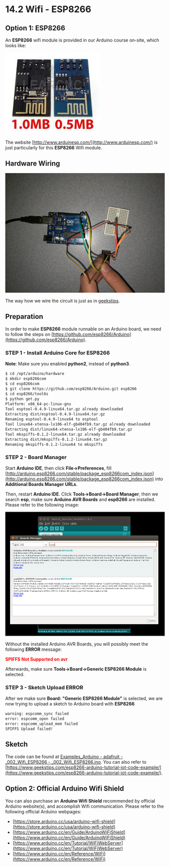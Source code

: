 # 14.2 Wifi - ESP8266


## Option 1: ESP8266

An **ESP8266** wifi module is provided in our Arduino course on-site, which looks like:

![Image](../../Examples/arduinesp/espressif_esp8266.jpg)

The website [http://www.arduinesp.com/](http://www.arduinesp.com/) is just particularly for this **ESP8266** Wifi module.

## Hardware Wiring
![Image](../../Examples/arduinesp/002_wifi_esp8266.jpg)

The way how we wire the circuit is just as in [geekstips](https://www.geekstips.com/wp-content/uploads/2016/12/ESP8266-WiFi-ESP-01-aansluiten-via-Arduino.jpg).


## Preparation

In order to make **ESP8266** module runnable on an Arduino board, we need to follow the steps on 
[https://github.com/esp8266/Arduino](https://github.com/esp8266/Arduino).


### STEP 1 - Install Arduino Core for ESP8266
**Note**: Make sure you enabled **python2**, instead of **python3**.
```
$ cd /opt/arduino/hardware
$ mkdir esp8266com
$ cd esp8266com
$ git clone https://github.com/esp8266/Arduino.git esp8266
$ cd esp8266/tool6s
$ python get.py
Platform: x86_64-pc-linux-gnu
Tool esptool-0.4.9-linux64.tar.gz already downloaded
Extracting dist/esptool-0.4.9-linux64.tar.gz
Renaming esptool-0.4.9-linux64 to esptool
Tool linux64-xtensa-lx106-elf-gb404fb9.tar.gz already downloaded
Extracting dist/linux64-xtensa-lx106-elf-gb404fb9.tar.gz
Tool mkspiffs-0.1.2-linux64.tar.gz already downloaded
Extracting dist/mkspiffs-0.1.2-linux64.tar.gz
Renaming mkspiffs-0.1.2-linux64 to mkspiffs
```


### STEP 2 - Board Manager
Start **Arduino IDE**, then click **File->Preferences**, fill [http://arduino.esp8266.com/stable/package_esp8266com_index.json](http://arduino.esp8266.com/stable/package_esp8266com_index.json) into **Additional Boards Manager URLs**.

Then, restart **Arduino IDE**. Click **Tools->Board->Board Manager**, then we search **esp**, make sure **Arduino AVR Boards** and **esp8266** are installed. Please refer to the following image:

![Image](../../Examples/arduinesp/ArduinoESP8266.jpg)

Without the installed Arduino AVR Boards, you will possibly meet the following **ERROR** message:

**<span style="color:red">SPIFFS Not Supported on avr</span>**

Afterwards, make sure **Tools->Board->Generic ESP8266 Module** is selected. 


### STEP 3 - Sketch Upload ERROR
After we make sure **Board: "Generic ESP8266 Module"** is selected, we are now trying to upload a sketch to Arduino board with **ESP8266** 
```
warning: espcomm_sync failed
error: espcomm_open failed
error: espcomm_upload_mem failed
SPIFFS Upload failed!
```


## Sketch
The code can be found at [Examples_Arduino - adafruit - _002_Wifi_ESP8266 - _002_Wifi_ESP8266.ino](https://github.com/LongerVisionRobot/Examples_Arduino/blob/master/howtomechatronics/_002_Wifi_ESP8266/_002_Wifi_ESP8266.ino).
You can also refer to [https://www.geekstips.com/esp8266-arduino-tutorial-iot-code-example/](https://www.geekstips.com/esp8266-arduino-tutorial-iot-code-example/).









## Option 2: Official Arduino Wifi Shield

You can also purchase an **Arduino Wifi Shield** recommended by official Arduino website(s), and accomplish Wifi communication. Please refer to the following official Arduino webpages:
* [https://store.arduino.cc/usa/arduino-wifi-shield](https://store.arduino.cc/usa/arduino-wifi-shield)
* [https://www.arduino.cc/en/Guide/ArduinoWiFiShield](https://www.arduino.cc/en/Guide/ArduinoWiFiShield)
* [https://www.arduino.cc/en/Tutorial/WiFiWebServer](https://www.arduino.cc/en/Tutorial/WiFiWebServer)
* [https://www.arduino.cc/en/Reference/WiFi](https://www.arduino.cc/en/Reference/WiFi)

